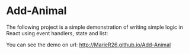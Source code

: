 # Add-Animal

The following project is a simple demonstration of writing simple logic in React using event handlers, state and list:

You can see the demo on url: http://MarieR26.github.io/Add-Animal
